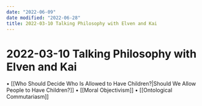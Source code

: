 ```yaml
---
date: "2022-06-09"
date modified: "2022-06-28"
title: 2022-03-10 Talking Philosophy with Elven and Kai
---
```


# 2022-03-10 Talking Philosophy with Elven and Kai
• [[Who Should Decide Who Is Allowed to Have Children?|Should We Allow People to Have Children?]]
• [[Moral Objectivism]]
• [[Ontological Commutariasm]]
